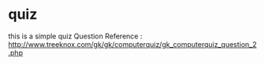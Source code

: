 # quiz
this is a simple quiz
Question Reference : http://www.treeknox.com/gk/gk/computerquiz/gk_computerquiz_question_2.php
